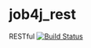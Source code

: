 # job4j_rest
RESTful
[![Build Status](https://travis-ci.org/IvanPJF/job4j_rest.svg?branch=master)](https://travis-ci.org/IvanPJF/job4j_rest)
